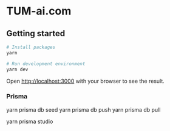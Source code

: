 # TUM-ai.com

## Getting started

```bash
# Install packages
yarn

# Run development environment
yarn dev
```

Open [http://localhost:3000](http://localhost:3000) with your browser to see the result.



### Prisma

yarn prisma db seed
yarn prisma db push
yarn prisma db pull

yarn prisma studio